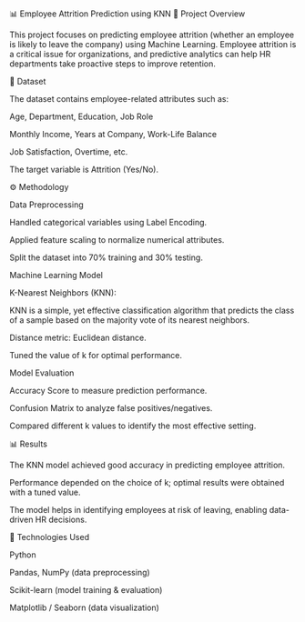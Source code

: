 📊 Employee Attrition Prediction using KNN
📌 Project Overview

This project focuses on predicting employee attrition (whether an employee is likely to leave the company) using Machine Learning. Employee attrition is a critical issue for organizations, and predictive analytics can help HR departments take proactive steps to improve retention.

📂 Dataset

The dataset contains employee-related attributes such as:

Age, Department, Education, Job Role

Monthly Income, Years at Company, Work-Life Balance

Job Satisfaction, Overtime, etc.

The target variable is Attrition (Yes/No).

⚙️ Methodology

Data Preprocessing

Handled categorical variables using Label Encoding.

Applied feature scaling to normalize numerical attributes.

Split the dataset into 70% training and 30% testing.

Machine Learning Model

K-Nearest Neighbors (KNN):

KNN is a simple, yet effective classification algorithm that predicts the class of a sample based on the majority vote of its nearest neighbors.

Distance metric: Euclidean distance.

Tuned the value of k for optimal performance.

Model Evaluation

Accuracy Score to measure prediction performance.

Confusion Matrix to analyze false positives/negatives.

Compared different k values to identify the most effective setting.

📊 Results

The KNN model achieved good accuracy in predicting employee attrition.

Performance depended on the choice of k; optimal results were obtained with a tuned value.

The model helps in identifying employees at risk of leaving, enabling data-driven HR decisions.

🚀 Technologies Used

Python

Pandas, NumPy (data preprocessing)

Scikit-learn (model training & evaluation)

Matplotlib / Seaborn (data visualization)
